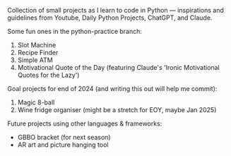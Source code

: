Collection of small projects as I learn to code in Python — inspirations and guidelines from Youtube, Daily Python Projects, ChatGPT, and Claude.

Some fun ones in the python-practice branch:
  1. Slot Machine
  2. Recipe Finder
  3. Simple ATM
  4. Motivational Quote of the Day (featuring Claude's 'Ironic Motivational Quotes for the Lazy')

Goal projects for end of 2024 (and writing this out will help me commit):
  1. Magic 8-ball
  2. Wine fridge organiser (might be a stretch for EOY, maybe Jan 2025)

Future projects using other languages & frameworks:
  - GBBO bracket (for next season)
  - AR art and picture hanging tool
